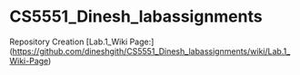 # CS5551_Dinesh_labassignments
Repository Creation
[Lab.1_Wiki Page:] (https://github.com/dineshgith/CS5551_Dinesh_labassignments/wiki/Lab.1_Wiki-Page)
